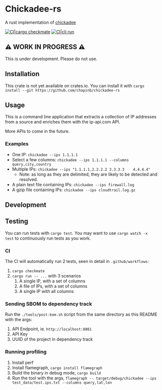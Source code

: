 # Chickadee-rs

A rust implementation of [chickadee](https://github.com/chapinb/chickadee)

[![CI|cargo checkmate](https://github.com/chapinb/chickadee-rs/actions/workflows/cargo-checkmate.yaml/badge.svg?branch=main)](https://github.com/chapinb/chickadee-rs/actions/workflows/cargo-checkmate.yaml)
[![CI|cli run](https://github.com/chapinb/chickadee-rs/actions/workflows/cargo-run.yaml/badge.svg?branch=main)](https://github.com/chapinb/chickadee-rs/actions/workflows/cargo-run.yaml)

## ⚠️  WORK IN PROGRESS ⚠️

This is under development. Please do not use.

## Installation

This crate is not yet available on crates.io. You can install it with
`cargo install --git https://github.com/chapinb/chickadee-rs`

## Usage

This is a command line application that extracts a collection of IP addresses from
a source and enriches them with the ip-api.com API.

More APIs to come in the future.

### Examples

* One IP: `chickadee --ips 1.1.1.1`
* Select a few columns: `chickadee --ips 1.1.1.1 --columns query,city,country`
* Multiple IPs: `chickadee --ips "1.1.1.1,2.2.2.2 3.3.3.3    4.4.4.4"`
  * Note: as long as they are delimited, they are likely to be detected and resolved.
* A plain text file containing IPs: `chickadee --ips firewall.log`
* A gzip file containing IPs: `chickadee --ips cloudtrail.log.gz`

## Development

## Testing

You can run tests with `cargo test`. You may want to use `cargo watch -x test`
to continuously run tests as you work.

### CI

The CI will automatically run 2 tests, seen in detail in `.github/workflows`:

1. `cargo checkmate`
2. `cargo run -- ...` with 3 scenarios
   1. A single IP, with a set of columns
   2. A file of IPs, with a set of columns
   3. A single IP with all columns

### Sending SBOM to dependency track

Run the `./tools/post-bom.sh` script from the same directory as this README with the args:

1. API Endpoint, ie. `http://localhost:8081`
2. API Key
3. UUID of the project in dependency track

### Running profiling

1. Install perf
2. Install flamegraph, `cargo install flamegraph`
3. Build the binary in debug mode, `cargo build`
4. Run the tool with the args, `flamegraph -- target/debug/chickadee --ips test_data/test.ips.txt --columns query,lat,lon`
